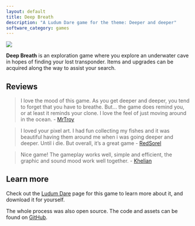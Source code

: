 ```yaml
---
layout: default
title: Deep Breath
description: "A Ludum Dare game for the theme: Deeper and deeper"
software_category: games
---
```


![](/assets/software/deep-breath/game-banner.png)

**Deep Breath** is an exploration game where you explore an underwater cave in hopes of finding your lost transponder. Items and upgrades can be acquired along the way to assist your search.

## Reviews

> I love the mood of this game. As you get deeper and deeper, you tend to forget that you have to breathe. But… the game does remind you, or at least it reminds your clone. I love the feel of just moving around in the ocean. - [MrTroy](https://ldjam.com/users/mrtroy)

> I loved your pixel art. I had fun collecting my fishes and it was beautiful having them around me when i was going deeper and deeper. Until i die. But overall, it’s a great game - [RedSorel](https://ldjam.com/users/redsorel)

> Nice game! The gameplay works well, simple and efficient, the graphic and sound mood work well together. - [Khelian](https://ldjam.com/users/khelian)

## Learn more

Check out the [Ludum Dare](https://ldjam.com/events/ludum-dare/48/$236526) page for this game to learn more about it, and download it for yourself.

The whole process was also open source. The code and assets can be found on [GitHub](https://github.com/ewpratten/ludum-dare-48).
